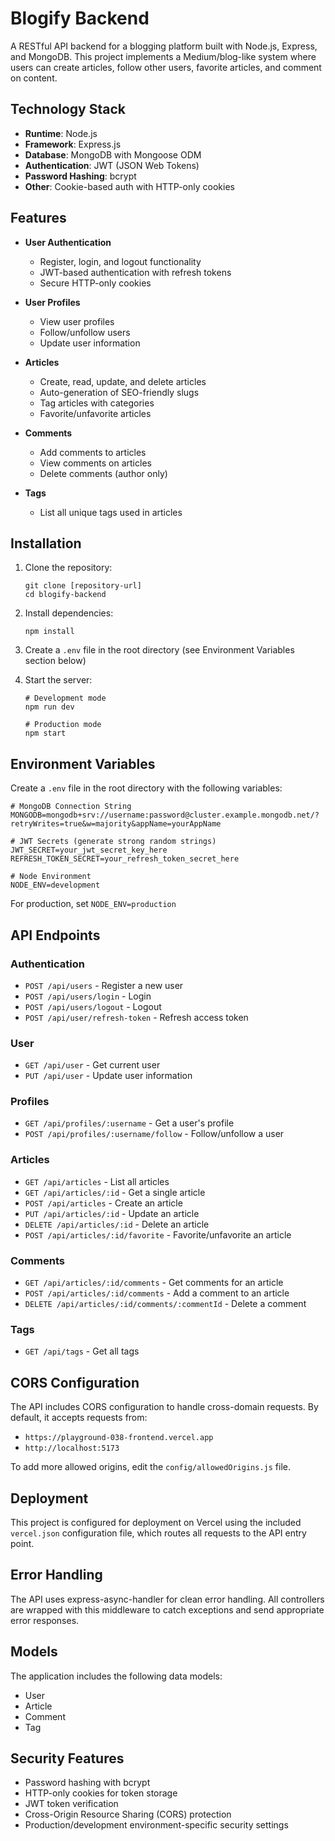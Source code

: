 # Blogify Backend

A RESTful API backend for a blogging platform built with Node.js, Express, and MongoDB. This project implements a Medium/blog-like system where users can create articles, follow other users, favorite articles, and comment on content.

## Technology Stack

- **Runtime**: Node.js
- **Framework**: Express.js
- **Database**: MongoDB with Mongoose ODM
- **Authentication**: JWT (JSON Web Tokens)
- **Password Hashing**: bcrypt
- **Other**: Cookie-based auth with HTTP-only cookies

## Features

- **User Authentication**
  - Register, login, and logout functionality
  - JWT-based authentication with refresh tokens
  - Secure HTTP-only cookies
  
- **User Profiles**
  - View user profiles
  - Follow/unfollow users
  - Update user information
  
- **Articles**
  - Create, read, update, and delete articles
  - Auto-generation of SEO-friendly slugs
  - Tag articles with categories
  - Favorite/unfavorite articles
  
- **Comments**
  - Add comments to articles
  - View comments on articles
  - Delete comments (author only)
  
- **Tags**
  - List all unique tags used in articles
  
## Installation

1. Clone the repository:
   ```
   git clone [repository-url]
   cd blogify-backend
   ```

2. Install dependencies:
   ```
   npm install
   ```

3. Create a `.env` file in the root directory (see Environment Variables section below)

4. Start the server:
   ```
   # Development mode
   npm run dev
   
   # Production mode
   npm start
   ```

## Environment Variables

Create a `.env` file in the root directory with the following variables:

```
# MongoDB Connection String
MONGODB=mongodb+srv://username:password@cluster.example.mongodb.net/?retryWrites=true&w=majority&appName=yourAppName

# JWT Secrets (generate strong random strings)
JWT_SECRET=your_jwt_secret_key_here
REFRESH_TOKEN_SECRET=your_refresh_token_secret_here

# Node Environment
NODE_ENV=development
```

For production, set `NODE_ENV=production`

## API Endpoints

### Authentication
- `POST /api/users` - Register a new user
- `POST /api/users/login` - Login
- `POST /api/users/logout` - Logout
- `POST /api/user/refresh-token` - Refresh access token

### User
- `GET /api/user` - Get current user
- `PUT /api/user` - Update user information

### Profiles
- `GET /api/profiles/:username` - Get a user's profile
- `POST /api/profiles/:username/follow` - Follow/unfollow a user

### Articles
- `GET /api/articles` - List all articles
- `GET /api/articles/:id` - Get a single article
- `POST /api/articles` - Create an article
- `PUT /api/articles/:id` - Update an article
- `DELETE /api/articles/:id` - Delete an article
- `POST /api/articles/:id/favorite` - Favorite/unfavorite an article

### Comments
- `GET /api/articles/:id/comments` - Get comments for an article
- `POST /api/articles/:id/comments` - Add a comment to an article
- `DELETE /api/articles/:id/comments/:commentId` - Delete a comment

### Tags
- `GET /api/tags` - Get all tags

## CORS Configuration

The API includes CORS configuration to handle cross-domain requests. By default, it accepts requests from:
- `https://playground-038-frontend.vercel.app`
- `http://localhost:5173`

To add more allowed origins, edit the `config/allowedOrigins.js` file.

## Deployment

This project is configured for deployment on Vercel using the included `vercel.json` configuration file, which routes all requests to the API entry point.

## Error Handling

The API uses express-async-handler for clean error handling. All controllers are wrapped with this middleware to catch exceptions and send appropriate error responses.

## Models

The application includes the following data models:
- User
- Article
- Comment
- Tag

## Security Features

- Password hashing with bcrypt
- HTTP-only cookies for token storage
- JWT token verification
- Cross-Origin Resource Sharing (CORS) protection
- Production/development environment-specific security settings

